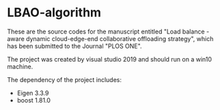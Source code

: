 # LBAO-algorithm
These are the source codes for the manuscript entitled "Load balance -aware dynamic cloud-edge-end collaborative offloading strategy", which has been submitted to the Journal "PLOS ONE".

The project was created by visual studio 2019 and should run on a win10 machine.

The dependency of the project includes:
- Eigen 3.3.9
- boost 1.81.0

